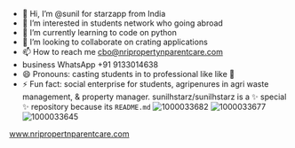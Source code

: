 - 👋 Hi, I’m @sunil for starzapp from India 
- 👀 I’m interested in students network who going abroad 
- 🌱 I’m currently learning to code on python 
- 💞️ I’m looking to collaborate on crating applications 
- 📫 How to reach me cbo@nripropertynparentcare.com
- business WhatsApp +91 9133014638
- 😄 Pronouns: casting students in to professional like like 🌟 
- ⚡ Fun fact: social enterprise for students, agripenures in agri waste management, & property manager.
sunilhstarz/sunilhstarz is a ✨ special ✨ repository because its `README.md` 
![1000033682](https://github.com/user-attachments/assets/c4ddce80-157d-4230-bc3a-fcd283037d43)
![1000033677](https://github.com/user-attachments/assets/4314f8d0-d82d-4dd4-b82d-ed4e826e28e3)
![1000033645](https://github.com/user-attachments/assets/f0510cd3-fdf9-46f2-848c-6a54deb96892)

 www.nripropertnparentcare.com 
 
